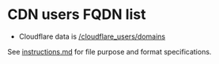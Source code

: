 # CDN users FQDN list

- Cloudflare data is [/cloudflare_users/domains](../../cloudflare_users/domains)



See [instructions.md](../../instructions.md) for file purpose and format specifications.